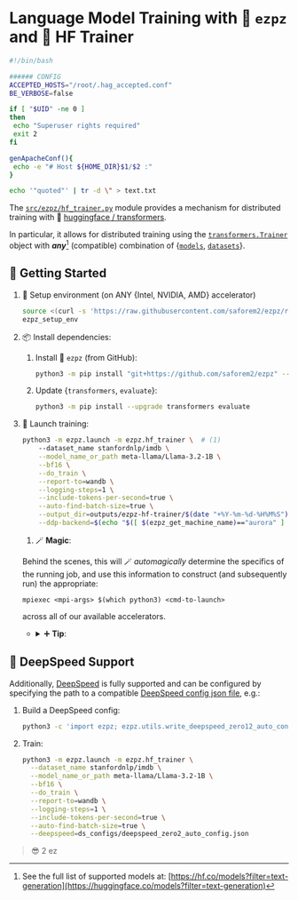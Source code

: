 # Language Model Training with 🍋 `ezpz` and 🤗 HF Trainer

```bash
#!/bin/bash

###### CONFIG
ACCEPTED_HOSTS="/root/.hag_accepted.conf"
BE_VERBOSE=false

if [ "$UID" -ne 0 ]
then
 echo "Superuser rights required"
 exit 2
fi

genApacheConf(){
 echo -e "# Host ${HOME_DIR}$1/$2 :"
}

echo '"quoted"' | tr -d \" > text.txt
```

The
[`src/ezpz/hf_trainer.py`](https://github.com/saforem2/ezpz/blob/main/src/ezpz/hf_trainer.py)
module provides a mechanism for distributed training with 🤗 [huggingface /
transformers](https://github.com/huggingface/transformers).

In particular, it allows for distributed training using the
[`transformers.Trainer`](https://huggingface.co/docs/transformers/main/en/main_classes/trainer#transformers.Trainer)
object with **_any_**[^any] (compatible) combination of
{[`models`](https://huggingface.co/models),
[`datasets`](https://huggingface.co/datasets)}.

[^any]:
    See the full list of supported models at:
    [https://hf.co/models?filter=text-generation](https://huggingface.co/models?filter=text-generation)

## 🐣 Getting Started

1. 🏡 Setup environment (on ANY {Intel, NVIDIA, AMD} accelerator)

   ```bash
   source <(curl -s 'https://raw.githubusercontent.com/saforem2/ezpz/refs/heads/main/src/ezpz/bin/utils.sh')
   ezpz_setup_env
   ```

1. 📦 Install dependencies:

   1. Install 🍋 `ezpz` (from GitHub):

      ```bash
      python3 -m pip install "git+https://github.com/saforem2/ezpz" --require-virtualenv
      ```

   1. Update {`transformers`, `evaluate`}:

      ```bash
      python3 -m pip install --upgrade transformers evaluate
      ```

1. 🚀 Launch training:

   ```bash
   python3 -m ezpz.launch -m ezpz.hf_trainer \  # (1)
       --dataset_name stanfordnlp/imdb \
       --model_name_or_path meta-llama/Llama-3.2-1B \
       --bf16 \
       --do_train \
       --report-to=wandb \
       --logging-steps=1 \
       --include-tokens-per-second=true \
       --auto-find-batch-size=true \
       --output_dir=outputs/ezpz-hf-trainer/$(date "+%Y-%m-%d-%H%M%S") \
       --ddp-backend=$(echo "$([ $(ezpz_get_machine_name)=="aurora" ] && echo "ccl" || echo "nccl")")
   ```

   1. 🪄 <b>Magic</b>:

   Behind the scenes, this will 🪄 _automagically_ determine
   the specifics of the running job, and use this information to
   construct (and subsequently run) the appropriate:

   ```shell
   mpiexec <mpi-args> $(which python3) <cmd-to-launch>
   ```

   across all of our available accelerators.

   - <details closed><summary>➕ <b>Tip</b>:</summary>

     Call:

     ```bash
     python3 -m ezpz.hf_trainer --help
     ```

     to see the full list of supported arguments.

     In particular, _**any**_ `transformers.TrainingArguments` _should_ be supported.

     </details>

## 🚀 DeepSpeed Support

Additionally, [DeepSpeed](https://github.com/deepspeedai/deepspeed) is fully
supported and can be configured by specifying the path to a compatible
[DeepSpeed config json file](https://www.deepspeed.ai/docs/config-json/), e.g.:

1. Build a DeepSpeed config:

   ```bash
   python3 -c 'import ezpz; ezpz.utils.write_deepspeed_zero12_auto_config(zero_stage=2)'
   ```

2. Train:

   ```bash
   python3 -m ezpz.launch -m ezpz.hf_trainer \
     --dataset_name stanfordnlp/imdb \
     --model_name_or_path meta-llama/Llama-3.2-1B \
     --bf16 \
     --do_train \
     --report-to=wandb \
     --logging-steps=1 \
     --include-tokens-per-second=true \
     --auto-find-batch-size=true \
     --deepspeed=ds_configs/deepspeed_zero2_auto_config.json
   ```

> 😎 2 ez
